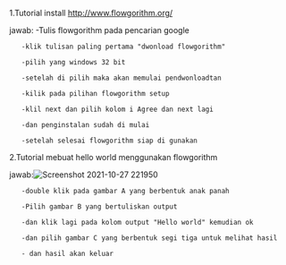 1.Tutorial install http://www.flowgorithm.org/

jawab: -Tulis flowgorithm pada pencarian google

       -klik tulisan paling pertama "dwonload flowgorithm"
       
       -pilih yang windows 32 bit
       
       -setelah di pilih maka akan memulai pendwonloadtan
       
       -kilik pada pilihan flowgorithm setup
     
       -klil next dan pilih kolom i Agree dan next lagi
       
       -dan penginstalan sudah di mulai
       
       -setelah selesai flowgorithm siap di gunakan
       
 2.Tutorial mebuat hello world menggunakan flowgorithm
 
 jawab:![Screenshot 2021-10-27 221950](https://user-images.githubusercontent.com/93036509/139084813-22675aab-099d-49f8-bb84-c5b1bfcd3f2b.png)
 
       -double klik pada gambar A yang berbentuk anak panah
       
       -Pilih gambar B yang bertuliskan output
       
       -dan klik lagi pada kolom output "Hello world" kemudian ok
       
       -dan pilih gambar C yang berbentuk segi tiga untuk melihat hasil
       
       - dan hasil akan keluar 
       
      


        


       
